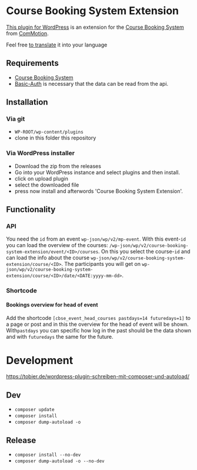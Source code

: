 # Course Booking System Extension

[This plugin for WordPress](https://wordpress.org/plugins/course-booking-system-extension/) is an extension for
the [Course Booking System](https://de.wordpress.org/plugins/course-booking-system/)
from [ComMotion](https://commotion.online/).

Feel free [to translate](https://translate.wordpress.org/projects/wp-plugins/course-booking-system-extension) it into
your language

## Requirements

- [Course Booking System](https://de.wordpress.org/plugins/course-booking-system/)
- [Basic-Auth](https://github.com/WP-API/Basic-Auth) is necessary that the data can be read from the api.

## Installation

### Via git

- `WP-ROOT/wp-content/plugins`
- clone in this folder this repository

### Via WordPress installer

- Download the zip from the releases
- Go into your WordPress instance and select plugins and then install.
- click on upload plugin
- select the downloaded file
- press now install and afterwords 'Course Booking System Extension'.

## Functionality

### API

You need the `id` from an event `wp-json/wp/v2/mp-event`. With this event-`id` you can load the overview of the
courses: `/wp-json/wp/v2/course-booking-system-extension/event/<ID>/courses`. On this you select the course-`id` and can
load the info about the course `wp-json/wp/v2/course-booking-system-extension/course/<ID>`. The participants you will
get on `wp-json/wp/v2/course-booking-system-extension/course/<ID>/date/<DATE:yyyy-mm-dd>`.

### Shortcode

#### Bookings overview for head of event

Add the shortcode `[cbse_event_head_courses pastdays=14 futuredays=1]` to a page or post and in this the overview for
the head of event will be shown. With`pastdays` you can specific how log in the past should be the data shown and
with `futuredays` the same for the future.

# Development
https://tobier.de/wordpress-plugin-schreiben-mit-composer-und-autoload/

## Dev

- `composer update`
- `composer install`
- `composer dump-autoload -o`

## Release

- `composer install --no-dev`
- `composer dump-autoload -o --no-dev`